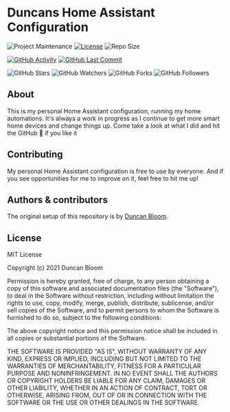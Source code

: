# Duncans Home Assistant Configuration

![Project Maintenance][maintenance-shield]
[![License][license-shield]][license]
![Repo Size][size-shield]

[![GitHub Activity][commits-shield]][commits]
[![GitHub Last Commit][last-commit-shield]][commits]

![GitHub Stars][stars-shield]
![GitHub Watchers][watchers-shield]
![GitHub Forks][forks-shield]
![GitHub Followers][followers-shield]

## About

This is my personal Home Assistant configuration, running my home automations.
It's always a work in progress as I continue to get more smart home devices and change things up.
Come take a look at what I did and hit the GitHub :star2: if you like it

## Contributing

My personal Home Assistant configuration is free to use by everyone. And if you see opportunities for me to improve on it, feel free to hit me up!

## Authors & contributors

The original setup of this repository is by [Duncan Bloom][dbloom86].

## License

MIT License

Copyright (c) 2021 Duncan Bloom

Permission is hereby granted, free of charge, to any person obtaining a copy
of this software and associated documentation files (the "Software"), to deal
in the Software without restriction, including without limitation the rights
to use, copy, modify, merge, publish, distribute, sublicense, and/or sell
copies of the Software, and to permit persons to whom the Software is
furnished to do so, subject to the following conditions:

The above copyright notice and this permission notice shall be included in all
copies or substantial portions of the Software.

THE SOFTWARE IS PROVIDED "AS IS", WITHOUT WARRANTY OF ANY KIND, EXPRESS OR
IMPLIED, INCLUDING BUT NOT LIMITED TO THE WARRANTIES OF MERCHANTABILITY,
FITNESS FOR A PARTICULAR PURPOSE AND NONINFRINGEMENT. IN NO EVENT SHALL THE
AUTHORS OR COPYRIGHT HOLDERS BE LIABLE FOR ANY CLAIM, DAMAGES OR OTHER
LIABILITY, WHETHER IN AN ACTION OF CONTRACT, TORT OR OTHERWISE, ARISING FROM,
OUT OF OR IN CONNECTION WITH THE SOFTWARE OR THE USE OR OTHER DEALINGS IN THE
SOFTWARE.

[commits-shield]: https://img.shields.io/github/commit-activity/m/dbloom86/homeassistant?style=plastic
[commits]: https://github.com/dbloom86/HomeAssistant/commits/master
[dbloom86]: https://github.com/dbloom86
[home-assistant]: https://home-assistant.io
[license-shield]: https://img.shields.io/github/license/dbloom86/homeassistant?style=plastic
[license]: https://github.com/dbloom86/HomeAssistant/blob/master/LICENSE
[maintenance-shield]: https://img.shields.io/maintenance/yes/2024?style=plastic
[last-commit-shield]: https://img.shields.io/github/last-commit/dbloom86/homeassistant?style=plastic
[stars-shield]: https://img.shields.io/github/stars/dbloom86/homeassistant?style=social
[forks-shield]: https://img.shields.io/github/forks/dbloom86/homeassistant?style=social
[watchers-shield]: https://img.shields.io/github/watchers/dbloom86/homeassistant?style=social
[followers-shield]: https://img.shields.io/github/followers/dbloom86?style=social
[size-shield]: https://img.shields.io/github/repo-size/dbloom86/homeassistant?style=plastic